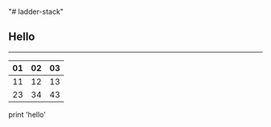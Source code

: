 "# ladder-stack" 
## Hello
---

01 | 02 |  03
---|------|-----
11 |  12 | 13
23| 34|  43


print 'hello'